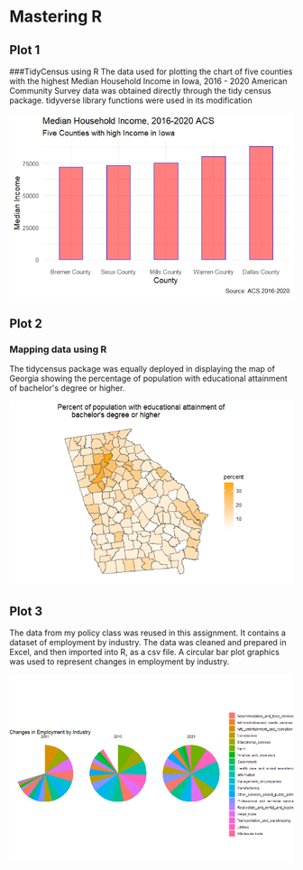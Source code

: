 # Mastering R

## Plot 1
###TidyCensus using R
The data used for plotting the chart of five counties with the highest Median Household Income in Iowa, 2016 - 2020 American Community Survey data was obtained directly through the tidy census package. tidyverse library functions were used in its modification

![Median_Household_Income](Median_Income.png)

## Plot 2
### Mapping data using R
The tidycensus package was equally deployed in displaying the map of Georgia showing the percentage of population with educational attainment of bachelor's degree or higher.

![Georgia](Educational_Attainment_in_Georgia.png)

## Plot 3
The data from my policy class was reused in this assignment. It contains a dataset of employment by industry. The data was cleaned and prepared in Excel, and then imported into R, as a csv file. A circular bar plot graphics was used to represent changes in employment by industry.

![Emplyment_by_industry](Changes_in_Employment_by_industry.png)
